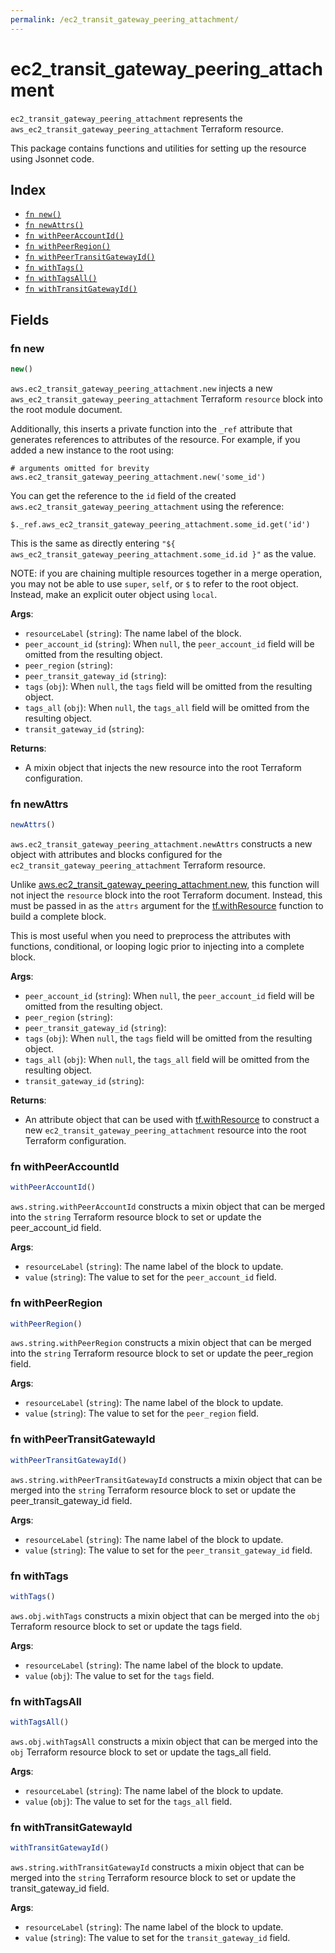 ```yaml
---
permalink: /ec2_transit_gateway_peering_attachment/
---
```


# ec2_transit_gateway_peering_attachment

`ec2_transit_gateway_peering_attachment` represents the `aws_ec2_transit_gateway_peering_attachment` Terraform resource.



This package contains functions and utilities for setting up the resource using Jsonnet code.


## Index

* [`fn new()`](#fn-new)
* [`fn newAttrs()`](#fn-newattrs)
* [`fn withPeerAccountId()`](#fn-withpeeraccountid)
* [`fn withPeerRegion()`](#fn-withpeerregion)
* [`fn withPeerTransitGatewayId()`](#fn-withpeertransitgatewayid)
* [`fn withTags()`](#fn-withtags)
* [`fn withTagsAll()`](#fn-withtagsall)
* [`fn withTransitGatewayId()`](#fn-withtransitgatewayid)

## Fields

### fn new

```ts
new()
```


`aws.ec2_transit_gateway_peering_attachment.new` injects a new `aws_ec2_transit_gateway_peering_attachment` Terraform `resource`
block into the root module document.

Additionally, this inserts a private function into the `_ref` attribute that generates references to attributes of the
resource. For example, if you added a new instance to the root using:

    # arguments omitted for brevity
    aws.ec2_transit_gateway_peering_attachment.new('some_id')

You can get the reference to the `id` field of the created `aws.ec2_transit_gateway_peering_attachment` using the reference:

    $._ref.aws_ec2_transit_gateway_peering_attachment.some_id.get('id')

This is the same as directly entering `"${ aws_ec2_transit_gateway_peering_attachment.some_id.id }"` as the value.

NOTE: if you are chaining multiple resources together in a merge operation, you may not be able to use `super`, `self`,
or `$` to refer to the root object. Instead, make an explicit outer object using `local`.

**Args**:
  - `resourceLabel` (`string`): The name label of the block.
  - `peer_account_id` (`string`):  When `null`, the `peer_account_id` field will be omitted from the resulting object.
  - `peer_region` (`string`): 
  - `peer_transit_gateway_id` (`string`): 
  - `tags` (`obj`):  When `null`, the `tags` field will be omitted from the resulting object.
  - `tags_all` (`obj`):  When `null`, the `tags_all` field will be omitted from the resulting object.
  - `transit_gateway_id` (`string`): 

**Returns**:
- A mixin object that injects the new resource into the root Terraform configuration.


### fn newAttrs

```ts
newAttrs()
```


`aws.ec2_transit_gateway_peering_attachment.newAttrs` constructs a new object with attributes and blocks configured for the `ec2_transit_gateway_peering_attachment`
Terraform resource.

Unlike [aws.ec2_transit_gateway_peering_attachment.new](#fn-new), this function will not inject the `resource`
block into the root Terraform document. Instead, this must be passed in as the `attrs` argument for the
[tf.withResource](https://github.com/tf-libsonnet/core/tree/main/docs#fn-withresource) function to build a complete block.

This is most useful when you need to preprocess the attributes with functions, conditional, or looping logic prior to
injecting into a complete block.

**Args**:
  - `peer_account_id` (`string`):  When `null`, the `peer_account_id` field will be omitted from the resulting object.
  - `peer_region` (`string`): 
  - `peer_transit_gateway_id` (`string`): 
  - `tags` (`obj`):  When `null`, the `tags` field will be omitted from the resulting object.
  - `tags_all` (`obj`):  When `null`, the `tags_all` field will be omitted from the resulting object.
  - `transit_gateway_id` (`string`): 

**Returns**:
  - An attribute object that can be used with [tf.withResource](https://github.com/tf-libsonnet/core/tree/main/docs#fn-withresource) to construct a new `ec2_transit_gateway_peering_attachment` resource into the root Terraform configuration.


### fn withPeerAccountId

```ts
withPeerAccountId()
```

`aws.string.withPeerAccountId` constructs a mixin object that can be merged into the `string`
Terraform resource block to set or update the peer_account_id field.



**Args**:
  - `resourceLabel` (`string`): The name label of the block to update.
  - `value` (`string`): The value to set for the `peer_account_id` field.


### fn withPeerRegion

```ts
withPeerRegion()
```

`aws.string.withPeerRegion` constructs a mixin object that can be merged into the `string`
Terraform resource block to set or update the peer_region field.



**Args**:
  - `resourceLabel` (`string`): The name label of the block to update.
  - `value` (`string`): The value to set for the `peer_region` field.


### fn withPeerTransitGatewayId

```ts
withPeerTransitGatewayId()
```

`aws.string.withPeerTransitGatewayId` constructs a mixin object that can be merged into the `string`
Terraform resource block to set or update the peer_transit_gateway_id field.



**Args**:
  - `resourceLabel` (`string`): The name label of the block to update.
  - `value` (`string`): The value to set for the `peer_transit_gateway_id` field.


### fn withTags

```ts
withTags()
```

`aws.obj.withTags` constructs a mixin object that can be merged into the `obj`
Terraform resource block to set or update the tags field.



**Args**:
  - `resourceLabel` (`string`): The name label of the block to update.
  - `value` (`obj`): The value to set for the `tags` field.


### fn withTagsAll

```ts
withTagsAll()
```

`aws.obj.withTagsAll` constructs a mixin object that can be merged into the `obj`
Terraform resource block to set or update the tags_all field.



**Args**:
  - `resourceLabel` (`string`): The name label of the block to update.
  - `value` (`obj`): The value to set for the `tags_all` field.


### fn withTransitGatewayId

```ts
withTransitGatewayId()
```

`aws.string.withTransitGatewayId` constructs a mixin object that can be merged into the `string`
Terraform resource block to set or update the transit_gateway_id field.



**Args**:
  - `resourceLabel` (`string`): The name label of the block to update.
  - `value` (`string`): The value to set for the `transit_gateway_id` field.
